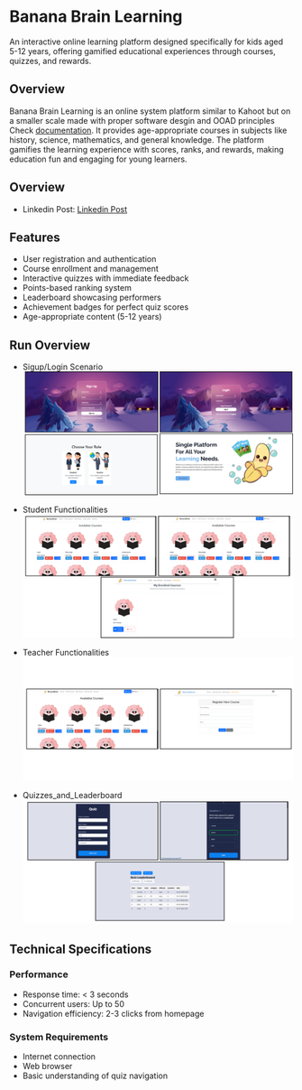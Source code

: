 # Banana Brain Learning

An interactive online learning platform designed specifically for kids aged 5-12 years, offering gamified educational experiences through courses, quizzes, and rewards.

## Overview

Banana Brain Learning is an online system platform similar to Kahoot but on a smaller scale made with proper software desgin and OOAD principles Check [documentation](documentation/). It provides age-appropriate courses in subjects like history, science, mathematics, and general knowledge. The platform gamifies the learning experience with scores, ranks, and rewards, making education fun and engaging for young learners.
## Overview
- Linkedin Post: [Linkedin Post](https://www.linkedin.com/posts/noureldinabdelrazek_edtech-softwareengineering-education-activity-7335030820618866688-wB9X?utm_source=share&utm_medium=member_desktop&rcm=ACoAAERiVwMB65-IqkN3IM2hqzM1DVx7Q-JBaNo)
## Features

- User registration and authentication
- Course enrollment and management
- Interactive quizzes with immediate feedback
- Points-based ranking system
- Leaderboard showcasing performers
- Achievement badges for perfect quiz scores
- Age-appropriate content (5-12 years)

## Run Overview

- Sigup/Login Scenario
  ![Overview](Readme/Sigup_Login_Scenario.png)

- Student Functionalities
  ![Overview](Readme/Student_Functionalities.png)

- Teacher Functionalities
  ![Overview](Readme/Teacher_Scenario.png)

- Quizzes_and_Leaderboard
  ![Overview](Readme/Quizzes_and_Leaderboard.png)

## Technical Specifications

### Performance

- Response time: < 3 seconds
- Concurrent users: Up to 50
- Navigation efficiency: 2-3 clicks from homepage

### System Requirements

- Internet connection
- Web browser
- Basic understanding of quiz navigation
